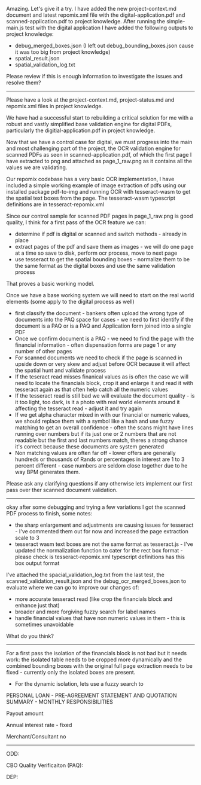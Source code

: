 Amazing. Let's give it a try. I have added the new project-context.md document and latest repomix.xml file with the digital-application.pdf and scanned-application.pdf to project knowledge.
After running the simple-main.js test with the digital application I have added the following outputs to project knowledge:
- debug_merged_boxes.json (I left out debug_bounding_boxes.json cause it was too big from project knowledge)
- spatial_result.json
- spatial_validation_log.txt

Please review if this is enough information to investigate the issues and resolve them?

---

Please have a look at the project-context.md, project-status.md and repomix.xml files in project knowledge.

We have had a successful start to rebuilding a critical solution for me with a robust and vastly simplified base validation engine for digital PDFs, particularly the digitial-application.pdf in project knowledge.

Now that we have a control case for digital, we must progress into the main and most challenging part of the project, the OCR validation engine for scanned PDFs as seen in scanned-application.pdf, of which the first page I have extracted to png and attached as page_1_raw.png as it contains all the values we are validating.

Our repomix codebase has a very basic OCR implementation, I have included a simple working example of image extraction of pdfs using our installed package pdf-to-img and running OCR with tesseract-wasm to get the spatial text boxes from the page. The tesseract-wasm typescript definitions are in tesseract-repomix.xml

Since our control sample for scanned PDF pages in page_1_raw.png is good quality, I think for a first pass of the OCR feature we can:

- determine if pdf is digital or scanned and switch methods - already in place
- extract pages of the pdf and save them as images - we will do one page at a time so save to disk, perform ocr process, move to next page
- use tesseract to get the spatial bounding boxes - normalize them to be the same format as the digital boxes and use the same validation process

That proves a basic working model.

Once we have a base working system we will need to start on the real world elements (some apply to the digital process as well)

- first classify the document - bankers often upload the wrong type of documents into the PAQ space for cases - we need to first identify if the document is a PAQ or is a PAQ and Application form joined into a single PDF
- Once we confirm document is a PAQ - we need to find the page with the financial information - often dispensation forms are page 1 or any number of other pages
- For scanned documents we need to check if the page is scanned in upside down or very skew and adjust before OCR because it will affect the spatial hunt and validate process
- If the teseract read misses finanical values as is often the case we will need to locate the financials block, crop it and enlarge it and read it with tesseract again as that often help catch all the numeric values
- If the tesseract read is still bad we will evaluate the document quality - is it too light, too dark, is it a photo with real world elements around it affecting the tesseract read - adjust it and try again
- If we get alpha character mixed in with our financial or numeric values, we should replace them with a symbol like a hash and use fuzzy matching to get an overall confidence - often the scans might have lines running over numbers but if its just one or 2 numbers that are not readable but the first and last numbers match, theres a strong chance it's correct because these documents are system generated
- Non matching values are often far off - lower offers are generally hundreds or thousands of Rands or percentages in interest are 1 to 3 percent different - case numbers are seldom close together due to he way BPM generates them.

Please ask any clarifying questions if any otherwise lets implement our first pass over ther scanned document validation.

---

okay after some debugging and trying a few variations I got the scanned PDF process to finish, some notes:

- the sharp enlargement and adjustments are causing issues for tesseract - I've commented them out for now and increased the page extraction scale to 3
- tesseract wasm text boxes are not the same format as tesseract.js - I've updated the normalization function to cater for the rect box format - please check is tesseract-repomix.xml typescript definitions has this box output format

I've attached the spacial_validation_log.txt from the last test, the scanned_validation_result.json and the debug_ocr_merged_boxes.json to evaluate where we can go to improve our changes of:
- more accurate tesseract read (like crop the financials block and enhance just that)
- broader and more forgiving fuzzy search for label names
- handle financial values that have non numeric values in them - this is sometimes unavoidable

What do you think?  

---


For a first pass the isolation of the financials block is not bad but it needs work: the isolated table needs to be cropped more dynamically and the combined bounding boxes with the original full page extraction needs to be fixed - currently only the isolated boxes are present.

- For the dynamic isolation, lets use a fuzzy search to 

PERSONAL LOAN - PRE-AGREEMENT STATEMENT AND QUOTATION SUMMARY - MONTHLY RESPONSIBILITIES 

Payout amount  

Annual interest rate  - fixed  

Merchant/Consultant no


---

ODD:


CBO Quality Verificaiton (PAQ):


DEP:

